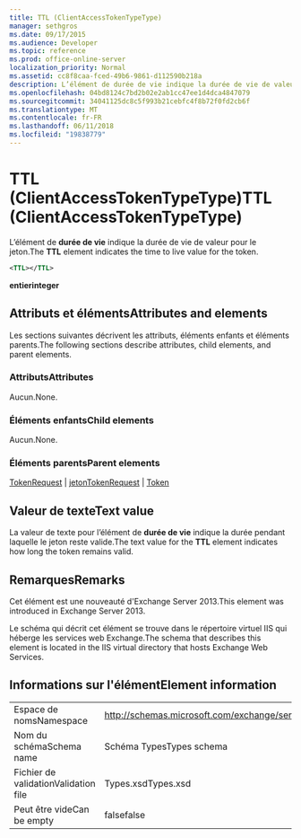```yaml
---
title: TTL (ClientAccessTokenTypeType)
manager: sethgros
ms.date: 09/17/2015
ms.audience: Developer
ms.topic: reference
ms.prod: office-online-server
localization_priority: Normal
ms.assetid: cc8f8caa-fced-49b6-9861-d112590b218a
description: L’élément de durée de vie indique la durée de vie de valeur pour le jeton.
ms.openlocfilehash: 04bd8124c7bd2b02e2ab1cc47ee1d4dca4847079
ms.sourcegitcommit: 34041125dc8c5f993b21cebfc4f8b72f0fd2cb6f
ms.translationtype: MT
ms.contentlocale: fr-FR
ms.lasthandoff: 06/11/2018
ms.locfileid: "19838779"
---
```

# <a name="ttl-clientaccesstokentypetype"></a><span data-ttu-id="78948-103">TTL (ClientAccessTokenTypeType)</span><span class="sxs-lookup"><span data-stu-id="78948-103">TTL (ClientAccessTokenTypeType)</span></span>

<span data-ttu-id="78948-104">L’élément de **durée de vie** indique la durée de vie de valeur pour le jeton.</span><span class="sxs-lookup"><span data-stu-id="78948-104">The **TTL** element indicates the time to live value for the token.</span></span> 
  
```XML
<TTL></TTL>
```

 <span data-ttu-id="78948-105">**entier**</span><span class="sxs-lookup"><span data-stu-id="78948-105">**integer**</span></span>
## <a name="attributes-and-elements"></a><span data-ttu-id="78948-106">Attributs et éléments</span><span class="sxs-lookup"><span data-stu-id="78948-106">Attributes and elements</span></span>

<span data-ttu-id="78948-107">Les sections suivantes décrivent les attributs, éléments enfants et éléments parents.</span><span class="sxs-lookup"><span data-stu-id="78948-107">The following sections describe attributes, child elements, and parent elements.</span></span>
  
### <a name="attributes"></a><span data-ttu-id="78948-108">Attributs</span><span class="sxs-lookup"><span data-stu-id="78948-108">Attributes</span></span>

<span data-ttu-id="78948-109">Aucun.</span><span class="sxs-lookup"><span data-stu-id="78948-109">None.</span></span>
  
### <a name="child-elements"></a><span data-ttu-id="78948-110">Éléments enfants</span><span class="sxs-lookup"><span data-stu-id="78948-110">Child elements</span></span>

<span data-ttu-id="78948-111">Aucun.</span><span class="sxs-lookup"><span data-stu-id="78948-111">None.</span></span>
  
### <a name="parent-elements"></a><span data-ttu-id="78948-112">Éléments parents</span><span class="sxs-lookup"><span data-stu-id="78948-112">Parent elements</span></span>

<span data-ttu-id="78948-113">[TokenRequest](tokenrequest.md) | [jeton](token.md)</span><span class="sxs-lookup"><span data-stu-id="78948-113">[TokenRequest](tokenrequest.md) | [Token](token.md)</span></span>
  
## <a name="text-value"></a><span data-ttu-id="78948-114">Valeur de texte</span><span class="sxs-lookup"><span data-stu-id="78948-114">Text value</span></span>

<span data-ttu-id="78948-115">La valeur de texte pour l’élément de **durée de vie** indique la durée pendant laquelle le jeton reste valide.</span><span class="sxs-lookup"><span data-stu-id="78948-115">The text value for the **TTL** element indicates how long the token remains valid.</span></span> 
  
## <a name="remarks"></a><span data-ttu-id="78948-116">Remarques</span><span class="sxs-lookup"><span data-stu-id="78948-116">Remarks</span></span>

<span data-ttu-id="78948-117">Cet élément est une nouveauté d'Exchange Server 2013.</span><span class="sxs-lookup"><span data-stu-id="78948-117">This element was introduced in Exchange Server 2013.</span></span>
  
<span data-ttu-id="78948-118">Le schéma qui décrit cet élément se trouve dans le répertoire virtuel IIS qui héberge les services web Exchange.</span><span class="sxs-lookup"><span data-stu-id="78948-118">The schema that describes this element is located in the IIS virtual directory that hosts Exchange Web Services.</span></span>
  
## <a name="element-information"></a><span data-ttu-id="78948-119">Informations sur l'élément</span><span class="sxs-lookup"><span data-stu-id="78948-119">Element information</span></span>

|||
|:-----|:-----|
|<span data-ttu-id="78948-120">Espace de noms</span><span class="sxs-lookup"><span data-stu-id="78948-120">Namespace</span></span>  <br/> |http://schemas.microsoft.com/exchange/services/2006/types  <br/> |
|<span data-ttu-id="78948-121">Nom du schéma</span><span class="sxs-lookup"><span data-stu-id="78948-121">Schema name</span></span>  <br/> |<span data-ttu-id="78948-122">Schéma Types</span><span class="sxs-lookup"><span data-stu-id="78948-122">Types schema</span></span>  <br/> |
|<span data-ttu-id="78948-123">Fichier de validation</span><span class="sxs-lookup"><span data-stu-id="78948-123">Validation file</span></span>  <br/> |<span data-ttu-id="78948-124">Types.xsd</span><span class="sxs-lookup"><span data-stu-id="78948-124">Types.xsd</span></span>  <br/> |
|<span data-ttu-id="78948-125">Peut être vide</span><span class="sxs-lookup"><span data-stu-id="78948-125">Can be empty</span></span>  <br/> |<span data-ttu-id="78948-126">false</span><span class="sxs-lookup"><span data-stu-id="78948-126">false</span></span>  <br/> |
   

